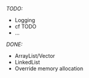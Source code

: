 *TODO:*
- Logging
- cf TODO
- ...

*DONE:*
- ArrayList/Vector
- LinkedList
- Override memory allocation
